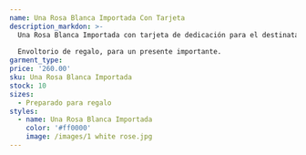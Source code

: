```yaml
---
name: Una Rosa Blanca Importada Con Tarjeta
description_markdon: >-
  Una Rosa Blanca Importada con tarjeta de dedicación para el destinatario.
  
  Envoltorio de regalo, para un presente importante.
garment_type:
price: '260.00'
sku: Una Rosa Blanca Importada
stock: 10
sizes:
  - Preparado para regalo
styles:
  - name: Una Rosa Blanca Importada
    color: '#ff0000'
    image: /images/1 white rose.jpg
---
```

